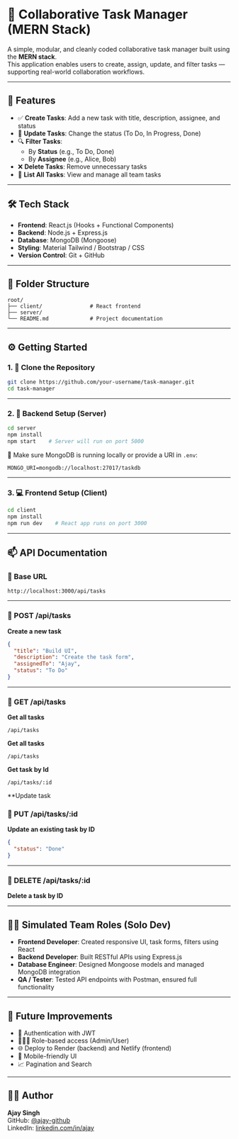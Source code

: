 # 🧠 Collaborative Task Manager (MERN Stack)

A simple, modular, and cleanly coded collaborative task manager built using the **MERN stack**.  
This application enables users to create, assign, update, and filter tasks — supporting real-world collaboration workflows.

---

## 🎯 Features

- ✅ **Create Tasks**: Add a new task with title, description, assignee, and status
- 🔁 **Update Tasks**: Change the status (To Do, In Progress, Done)
- 🔍 **Filter Tasks**:
  - By **Status** (e.g., To Do, Done)
  - By **Assignee** (e.g., Alice, Bob)
- ❌ **Delete Tasks**: Remove unnecessary tasks
- 📄 **List All Tasks**: View and manage all team tasks

---

## 🛠 Tech Stack

- **Frontend**: React.js (Hooks + Functional Components)
- **Backend**: Node.js + Express.js
- **Database**: MongoDB (Mongoose)
- **Styling**: Material Tailwind / Bootstrap / CSS
- **Version Control**: Git + GitHub

---

## 📁 Folder Structure

```
root/
├── client/               # React frontend
├── server/
└── README.md             # Project documentation
```

---

## ⚙️ Getting Started

### 1. 🔧 Clone the Repository

```bash
git clone https://github.com/your-username/task-manager.git
cd task-manager
```

---

### 2. 🚀 Backend Setup (Server)

```bash
cd server
npm install
npm start    # Server will run on port 5000
```

📌 Make sure MongoDB is running locally or provide a URI in `.env`:

```env
MONGO_URI=mongodb://localhost:27017/taskdb
```

---

### 3. 💻 Frontend Setup (Client)

```bash
cd client
npm install
npm run dev    # React app runs on port 3000
```

---

## 📫 API Documentation

### 🔹 Base URL

```
http://localhost:3000/api/tasks
```

---

### 🔹 POST /api/tasks

**Create a new task**

```json
{
  "title": "Build UI",
  "description": "Create the task form",
  "assignedTo": "Ajay",
  "status": "To Do"
}
```

---

### 🔹 GET /api/tasks

**Get all tasks**
```
/api/tasks
```

**Get all tasks**
```
/api/tasks
```

**Get task by Id**
```
/api/tasks/:id
```

**Update task
### 🔹 PUT /api/tasks/:id

**Update an existing task by ID**

```json
{
  "status": "Done"
}
```

---

### 🔹 DELETE /api/tasks/:id

**Delete a task by ID**

---

## 👨‍💻 Simulated Team Roles (Solo Dev)

- **Frontend Developer**: Created responsive UI, task forms, filters using React
- **Backend Developer**: Built RESTful APIs using Express.js
- **Database Engineer**: Designed Mongoose models and managed MongoDB integration
- **QA / Tester**: Tested API endpoints with Postman, ensured full functionality

---

## 🧪 Future Improvements

- 🔐 Authentication with JWT
- 🧑‍🤝‍🧑 Role-based access (Admin/User)
- 🌐 Deploy to Render (backend) and Netlify (frontend)
- 📱 Mobile-friendly UI
- 📈 Pagination and Search

---

## 👨‍💻 Author

**Ajay Singh**  
GitHub: [@ajay-github](https://github.com/ajay-github)  
LinkedIn: [linkedin.com/in/ajay](#)
